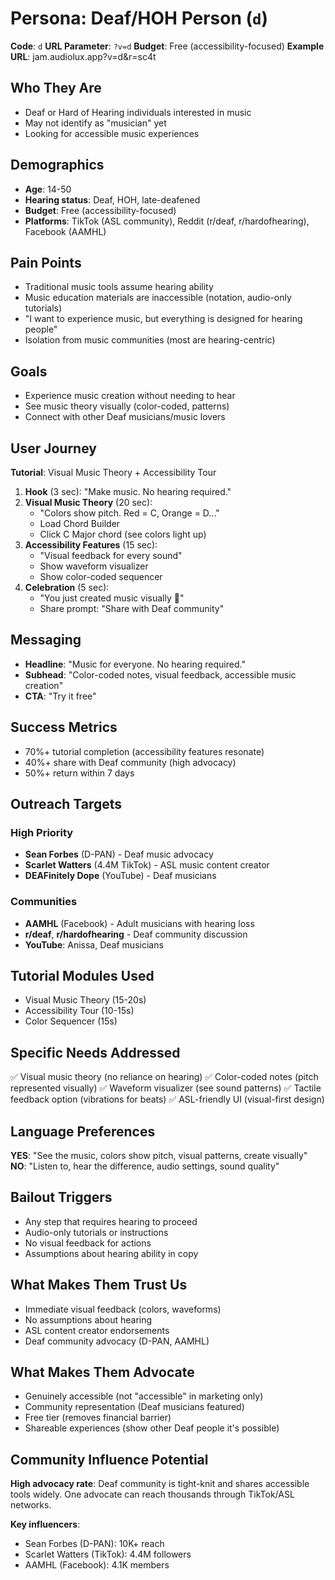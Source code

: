 # Persona: Deaf/HOH Person (`d`)

**Code**: `d`
**URL Parameter**: `?v=d`
**Budget**: Free (accessibility-focused)
**Example URL**: jam.audiolux.app?v=d&r=sc4t

## Who They Are

- Deaf or Hard of Hearing individuals interested in music
- May not identify as "musician" yet
- Looking for accessible music experiences

## Demographics

- **Age**: 14-50
- **Hearing status**: Deaf, HOH, late-deafened
- **Budget**: Free (accessibility-focused)
- **Platforms**: TikTok (ASL community), Reddit (r/deaf, r/hardofhearing), Facebook (AAMHL)

## Pain Points

- Traditional music tools assume hearing ability
- Music education materials are inaccessible (notation, audio-only tutorials)
- "I want to experience music, but everything is designed for hearing people"
- Isolation from music communities (most are hearing-centric)

## Goals

- Experience music creation without needing to hear
- See music theory visually (color-coded, patterns)
- Connect with other Deaf musicians/music lovers

## User Journey

**Tutorial**: Visual Music Theory + Accessibility Tour

1. **Hook** (3 sec): "Make music. No hearing required."
2. **Visual Music Theory** (20 sec):
   - "Colors show pitch. Red = C, Orange = D..."
   - Load Chord Builder
   - Click C Major chord (see colors light up)
3. **Accessibility Features** (15 sec):
   - "Visual feedback for every sound"
   - Show waveform visualizer
   - Show color-coded sequencer
4. **Celebration** (5 sec):
   - "You just created music visually 🎨"
   - Share prompt: "Share with Deaf community"

## Messaging

- **Headline**: "Music for everyone. No hearing required."
- **Subhead**: "Color-coded notes, visual feedback, accessible music creation"
- **CTA**: "Try it free"

## Success Metrics

- 70%+ tutorial completion (accessibility features resonate)
- 40%+ share with Deaf community (high advocacy)
- 50%+ return within 7 days

## Outreach Targets

### High Priority
- **Sean Forbes** (D-PAN) - Deaf music advocacy
- **Scarlet Watters** (4.4M TikTok) - ASL music content creator
- **DEAFinitely Dope** (YouTube) - Deaf musicians

### Communities
- **AAMHL** (Facebook) - Adult musicians with hearing loss
- **r/deaf**, **r/hardofhearing** - Deaf community discussion
- **YouTube**: Anissa, Deaf musicians

## Tutorial Modules Used

- Visual Music Theory (15-20s)
- Accessibility Tour (10-15s)
- Color Sequencer (15s)

## Specific Needs Addressed

✅ Visual music theory (no reliance on hearing)
✅ Color-coded notes (pitch represented visually)
✅ Waveform visualizer (see sound patterns)
✅ Tactile feedback option (vibrations for beats)
✅ ASL-friendly UI (visual-first design)

## Language Preferences

**YES**: "See the music, colors show pitch, visual patterns, create visually"
**NO**: "Listen to, hear the difference, audio settings, sound quality"

## Bailout Triggers

- Any step that requires hearing to proceed
- Audio-only tutorials or instructions
- No visual feedback for actions
- Assumptions about hearing ability in copy

## What Makes Them Trust Us

- Immediate visual feedback (colors, waveforms)
- No assumptions about hearing
- ASL content creator endorsements
- Deaf community advocacy (D-PAN, AAMHL)

## What Makes Them Advocate

- Genuinely accessible (not "accessible" in marketing only)
- Community representation (Deaf musicians featured)
- Free tier (removes financial barrier)
- Shareable experiences (show other Deaf people it's possible)

## Community Influence Potential

**High advocacy rate**: Deaf community is tight-knit and shares accessible tools widely. One advocate can reach thousands through TikTok/ASL networks.

**Key influencers**:
- Sean Forbes (D-PAN): 10K+ reach
- Scarlet Watters (TikTok): 4.4M followers
- AAMHL (Facebook): 4.1K members

